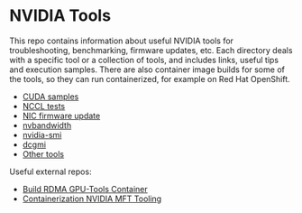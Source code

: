 # NVIDIA Tools

This repo contains information about useful NVIDIA tools for troubleshooting, benchmarking, firmware updates, etc.
Each directory deals with a specific tool or a collection of tools, and includes links, useful tips and execution samples.
There are also container image builds for some of the tools, so they can run containerized, for example on Red Hat OpenShift.

* [CUDA samples](cuda-samples/)
* [NCCL tests](nccl-tests/)
* [NIC firmware update](nic-firmware-update/)
* [nvbandwidth](nvbandwidth/)
* [nvidia-smi](nvidia-smi/)
* [dcgmi](dcgmi/)
* [Other tools](other/)

Useful external repos:

* [Build RDMA GPU-Tools Container](https://github.com/schmaustech/gpu-tools)
* [Containerization NVIDIA MFT Tooling](https://github.com/schmaustech/containerize-mft-tools)
